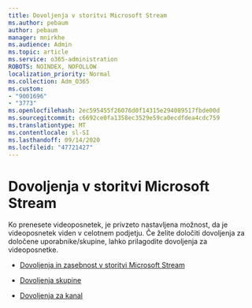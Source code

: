 ```yaml
---
title: Dovoljenja v storitvi Microsoft Stream
ms.author: pebaum
author: pebaum
manager: mnirkhe
ms.audience: Admin
ms.topic: article
ms.service: o365-administration
ROBOTS: NOINDEX, NOFOLLOW
localization_priority: Normal
ms.collection: Adm_O365
ms.custom:
- "9001696"
- "3773"
ms.openlocfilehash: 2ec595455f26076d0f14315e294089517fbde00d
ms.sourcegitcommit: c6692ce0fa1358ec3529e59ca0ecdfdea4cdc759
ms.translationtype: MT
ms.contentlocale: sl-SI
ms.lasthandoff: 09/14/2020
ms.locfileid: "47721427"
---
```

# <a name="permissions-in-microsoft-stream"></a>Dovoljenja v storitvi Microsoft Stream

Ko prenesete videoposnetek, je privzeto nastavljena možnost, da je videoposnetek viden v celotnem podjetju. Če želite določiti dovoljenja za določene uporabnike/skupine, lahko prilagodite dovoljenja za videoposnetke.

- [Dovoljenja in zasebnost v storitvi Microsoft Stream](https://docs.microsoft.com/stream/portal-permissions)

- [Dovoljenja skupine](https://docs.microsoft.com/stream/portal-permissions#group-permissions)

- [Dovoljenja za kanal](https://docs.microsoft.com/stream/portal-permissions#channel-permissions)